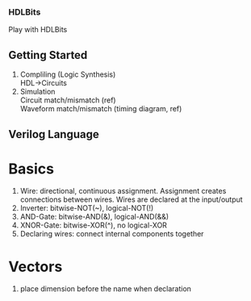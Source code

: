 ### HDLBits
Play with HDLBits

## Getting Started
1. Compliling (Logic Synthesis)  
HDL->Circuits
2. Simulation  
Circuit match/mismatch (ref)  
Waveform match/mismatch (timing diagram, ref)

## Verilog Language
# Basics
1. Wire: directional, continuous assignment. Assignment creates connections between wires. Wires are declared at the input/output
2. Inverter: bitwise-NOT(~), logical-NOT(!)
3. AND-Gate: bitwise-AND(&), logical-AND(&&)
4. XNOR-Gate: bitwise-XOR(^), no logical-XOR
5. Declaring wires: connect internal components together

# Vectors
1. place dimension before the name when declaration

